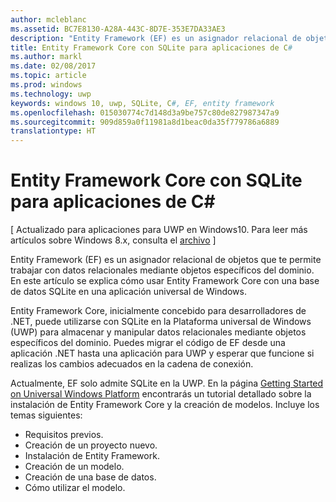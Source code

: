 ```yaml
---
author: mcleblanc
ms.assetid: BC7E8130-A28A-443C-8D7E-353E7DA33AE3
description: "Entity Framework (EF) es un asignador relacional de objetos que te permite trabajar con datos relacionales mediante objetos específicos del dominio."
title: Entity Framework Core con SQLite para aplicaciones de C#
ms.author: markl
ms.date: 02/08/2017
ms.topic: article
ms.prod: windows
ms.technology: uwp
keywords: windows 10, uwp, SQLite, C#, EF, entity framework
ms.openlocfilehash: 015030774c7d148d3a9be757c80de827987347a9
ms.sourcegitcommit: 909d859a0f11981a8d1beac0da35f779786a6889
translationtype: HT
---
```

# <a name="entity-framework-core-with-sqlite-for-c-apps"></a>Entity Framework Core con SQLite para aplicaciones de C#

\[ Actualizado para aplicaciones para UWP en Windows10. Para leer más artículos sobre Windows 8.x, consulta el [archivo](http://go.microsoft.com/fwlink/p/?linkid=619132) \]

Entity Framework (EF) es un asignador relacional de objetos que te permite trabajar con datos relacionales mediante objetos específicos del dominio. En este artículo se explica cómo usar Entity Framework Core con una base de datos SQLite en una aplicación universal de Windows.

Entity Framework Core, inicialmente concebido para desarrolladores de .NET, puede utilizarse con SQLite en la Plataforma universal de Windows (UWP) para almacenar y manipular datos relacionales mediante objetos específicos del dominio. Puedes migrar el código de EF desde una aplicación .NET hasta una aplicación para UWP y esperar que funcione si realizas los cambios adecuados en la cadena de conexión.

Actualmente, EF solo admite SQLite en la UWP. En la página [Getting Started on Universal Windows Platform](http://go.microsoft.com/fwlink/p/?LinkId=735013) encontrarás un tutorial detallado sobre la instalación de Entity Framework Core y la creación de modelos. Incluye los temas siguientes:

-   Requisitos previos.
-   Creación de un proyecto nuevo.
-   Instalación de Entity Framework.
-   Creación de un modelo.
-   Creación de una base de datos.
-   Cómo utilizar el modelo.
